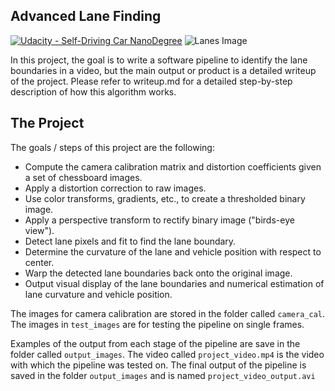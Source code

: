 ## Advanced Lane Finding
[![Udacity - Self-Driving Car NanoDegree](https://s3.amazonaws.com/udacity-sdc/github/shield-carnd.svg)](http://www.udacity.com/drive)
![Lanes Image](./output_images/test2_output.jpg)

In this project, the goal is to write a software pipeline to identify the lane boundaries in a video, but the main output or product is a detailed writeup of the project.  Please refer to writeup.md for a detailed step-by-step description of how this algorithm works.

The Project
---

The goals / steps of this project are the following:

* Compute the camera calibration matrix and distortion coefficients given a set of chessboard images.
* Apply a distortion correction to raw images.
* Use color transforms, gradients, etc., to create a thresholded binary image.
* Apply a perspective transform to rectify binary image ("birds-eye view").
* Detect lane pixels and fit to find the lane boundary.
* Determine the curvature of the lane and vehicle position with respect to center.
* Warp the detected lane boundaries back onto the original image.
* Output visual display of the lane boundaries and numerical estimation of lane curvature and vehicle position.

The images for camera calibration are stored in the folder called `camera_cal`.  The images in `test_images` are for testing the pipeline on single frames.  

Examples of the output from each stage of the pipeline are save in the folder called `output_images`. The video called `project_video.mp4` is the video with which the pipeline was tested on. The final output of the pipeline is saved in the folder `output_images` and is named `project_video_output.avi`
